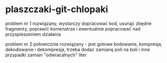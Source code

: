 # plaszczaki-git-chlopaki

problem nr 1 rozwiązany, wystarczy dopracować kod, usunąć zbędne fragmenty, poprawić komenatrze i ewentualnie popracować nad przyspieszeniem działania

problem nr 2 połowicznie rozwiązany - jest gotowe kodowanie, kompresja, dekodowanie i dekompresja, trzeba dodać zamianę poli na boli i inne przypadki zamian "odwracalnych" liter
